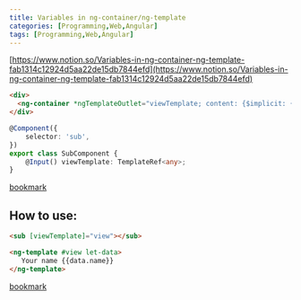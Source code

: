 ```yaml
---
title: Variables in ng-container/ng-template
categories: [Programming,Web,Angular]
tags: [Programming,Web,Angular]
---
```


[https://www.notion.so/Variables-in-ng-container-ng-template-fab1314c12924d5aa22de15db7844efd](https://www.notion.so/Variables-in-ng-container-ng-template-fab1314c12924d5aa22de15db7844efd)


```html
<div>
  <ng-container *ngTemplateOutlet="viewTemplate; content: {$implicit: {name: 'Bing'}}"></ng-container>
</div>
```


```typescript
@Component({
	selector: 'sub',
})
export class SubComponent {
	@Input() viewTemplate: TemplateRef<any>;
}
```


[bookmark](https://github.com/bndynet/admin-template-for-angular/commit/09011c75c8dea32587da7b9ec165be09464366dd#diff-22cfe42d7a06213fc0744e4e5e8fa39cc35dd79d1f47d918177ae3cbd3200c1d)


## How to use:


```html
<sub [viewTemplate]="view"></sub>

<ng-template #view let-data>
   Your name {{data.name}}
</ng-template>
```


[bookmark](https://github.com/bndynet/admin-template-for-angular/commit/09011c75c8dea32587da7b9ec165be09464366dd#diff-99612febf80a60dd4efdb8a276ca6f6e450f7848794ccaf6d88dc846ba086bcd)

